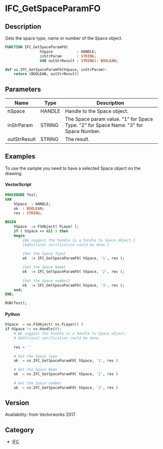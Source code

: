 # IFC_GetSpaceParamFO

## Description
Gets the space type, name or number of the Space object.

```pascal
FUNCTION IFC_GetSpaceParamFO(
				hSpace           : HANDLE;
				inStrParam       : STRING;
				VAR outStrResult : STRING): BOOLEAN;
```

```python
def vs.IFC_GetSpaceParamFO(hSpace, inStrParam):
    return (BOOLEAN, outStrResult)
```

## Parameters
|Name|Type|Description|
|---|---|---|
|hSpace|HANDLE|Handle to the Space object.|
|inStrParam|STRING|The Space param value. "1" for Space Type. "2" for Space Name. "3" for Space Number.|
|outStrResult|STRING|The result.|

## Examples
To use the sample you need to have a selected Space object on the drawing.

#### VectorScript ####
```pascal
PROCEDURE Test;
VAR
	hSpace	: HANDLE;
	ok	: BOOLEAN;
	res	: STRING;
	
BEGIN
	hSpace	:= FSObject( FLayer );
	if ( hSpace <> nil ) then
	begin
		{We suggest the handle is a handle to Space object.}
		{Additional verification could be done.}
		
		{Get the Space Type}
		ok	:= IFC_GetSpaceParamFO( hSpace, '1', res );

		{Get the Space Name}
		ok	:= IFC_GetSpaceParamFO( hSpace, '2', res );
		
		{Get the Space number}
		ok	:= IFC_GetSpaceParamFO( hSpace, '3', res );
	end;
END;

RUN(Test);
```
#### Python ####
```python
hSpace	= vs.FSObject( vs.FLayer() )
if hSpace != vs.Handle(0):
	# We suggest the handle is a handle to Space object.
	# Additional verification could be done.
		
	res	= ''
	
	# Get the Space Type
	ok	= vs.IFC_GetSpaceParamFO( hSpace, '1', res )

	# Get the Space Name
	ok	= vs.IFC_GetSpaceParamFO( hSpace, '2', res )
		
	# Get the Space number
	ok	= vs.IFC_GetSpaceParamFO( hSpace, '3', res )
```

## Version
Availability: from Vectorworks 2017

## Category
* [IFC](../Categories/IFC.md)
